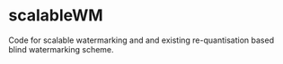 # scalableWM
Code for scalable watermarking and and existing re-quantisation based blind watermarking scheme.
